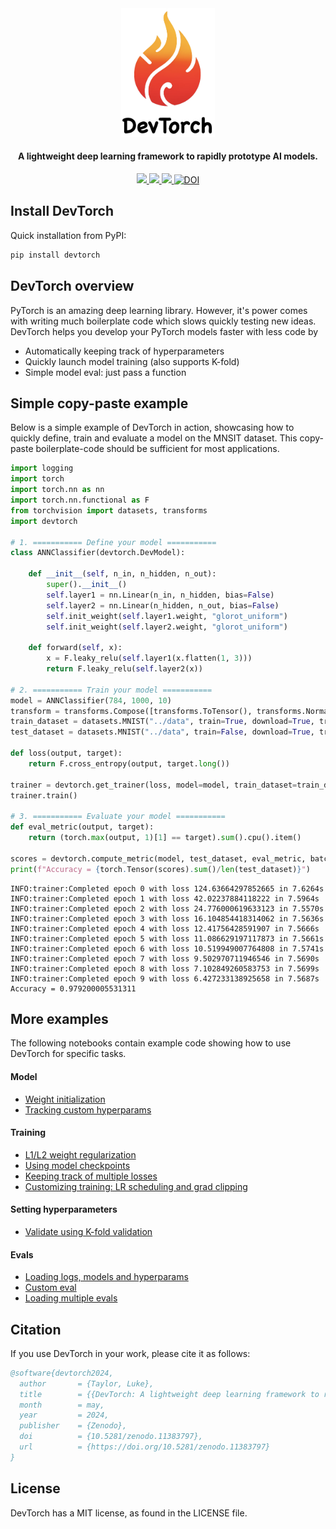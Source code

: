 <div align="center">
<img src="logo.png" width="150" height="auto">
</div>

<h4 align="center">A lightweight deep learning framework to rapidly prototype AI models.</h4>

<p align="center">
    <a href="https://badge.fury.io/js/electron-markdownify">
    <img src="https://github.com/webstorms/DevTorch/actions/workflows/tests.yml/badge.svg">
<img src="https://github.com/webstorms/DevTorch/actions/workflows/linting.yml/badge.svg">
  </a>
  <a href="https://badge.fury.io/js/electron-markdownify">
    <img src="https://img.shields.io/badge/License-MIT-blue.svg">
  </a>
<a href="https://doi.org/10.5281/zenodo.11383797"><img src="https://zenodo.org/badge/DOI/10.5281/zenodo.11383797.svg" alt="DOI"></a>
</p>

## Install DevTorch

Quick installation from PyPI:

```bash
pip install devtorch
```

## DevTorch overview

PyTorch is an amazing deep learning library. However, it's power comes with writing much boilerplate code which slows quickly testing new ideas. DevTorch helps you develop your PyTorch models faster with less code by
- Automatically keeping track of hyperparameters
- Quickly launch model training (also supports K-fold)
- Simple model eval: just pass a function

## Simple copy-paste example

Below is a simple example of DevTorch in action, showcasing how to quickly define, train and evaluate a model on the MNSIT dataset. This copy-paste boilerplate-code should be sufficient for most applications.

```python
import logging
import torch
import torch.nn as nn
import torch.nn.functional as F
from torchvision import datasets, transforms
import devtorch

# 1. =========== Define your model ===========
class ANNClassifier(devtorch.DevModel):

    def __init__(self, n_in, n_hidden, n_out):
        super().__init__()
        self.layer1 = nn.Linear(n_in, n_hidden, bias=False)
        self.layer2 = nn.Linear(n_hidden, n_out, bias=False)
        self.init_weight(self.layer1.weight, "glorot_uniform")
        self.init_weight(self.layer2.weight, "glorot_uniform")

    def forward(self, x):
        x = F.leaky_relu(self.layer1(x.flatten(1, 3)))
        return F.leaky_relu(self.layer2(x))

# 2. =========== Train your model ===========
model = ANNClassifier(784, 1000, 10)
transform = transforms.Compose([transforms.ToTensor(), transforms.Normalize((0.1307,), (0.3081,))])
train_dataset = datasets.MNIST("../data", train=True, download=True, transform=transform)
test_dataset = datasets.MNIST("../data", train=False, download=True, transform=transform)

def loss(output, target):
    return F.cross_entropy(output, target.long())

trainer = devtorch.get_trainer(loss, model=model, train_dataset=train_dataset, n_epochs=8, batch_size=128, lr=0.001, device="cuda")
trainer.train()

# 3. =========== Evaluate your model ===========
def eval_metric(output, target):
    return (torch.max(output, 1)[1] == target).sum().cpu().item()

scores = devtorch.compute_metric(model, test_dataset, eval_metric, batch_size=256)
print(f"Accuracy = {torch.Tensor(scores).sum()/len(test_dataset)}")
```
```console
INFO:trainer:Completed epoch 0 with loss 124.63664297852665 in 7.6264s
INFO:trainer:Completed epoch 1 with loss 42.02237884118222 in 7.5964s
INFO:trainer:Completed epoch 2 with loss 24.776000619633123 in 7.5570s
INFO:trainer:Completed epoch 3 with loss 16.104854418314062 in 7.5636s
INFO:trainer:Completed epoch 4 with loss 12.41756428591907 in 7.5666s
INFO:trainer:Completed epoch 5 with loss 11.086629197117873 in 7.5661s
INFO:trainer:Completed epoch 6 with loss 10.519949007764808 in 7.5741s
INFO:trainer:Completed epoch 7 with loss 9.502970711946546 in 7.5690s
INFO:trainer:Completed epoch 8 with loss 7.102849260583753 in 7.5699s
INFO:trainer:Completed epoch 9 with loss 6.427233138925658 in 7.5687s
Accuracy = 0.979200005531311
```

## More examples
The following notebooks contain example code showing how to use DevTorch for specific tasks.
#### Model
- [Weight initialization](../notebooks/model/Weight%20initialization.ipynb)
- [Tracking custom hyperparams](../notebooks/model/Custom%20hyperparams.ipynb)

#### Training
- [L1/L2 weight regularization](../notebooks/train/L1-L2%20weight%20regularization.ipynb)
- [Using model checkpoints](../notebooks/train/Checkpoints.ipynb)
- [Keeping track of multiple losses](../notebooks/train/Tracking%20losses.ipynb)
- [Customizing training: LR scheduling and grad clipping ](../notebooks/train/LR%20scheduling%20and%20grad%20clipping.ipynb)

#### Setting hyperparameters
- [Validate using K-fold validation](../notebooks/val/K-fold%20validation.ipynb)

#### Evals
- [Loading logs, models and hyperparams](../notebooks/eval/Loading.ipynb)
- [Custom eval](../notebooks/eval/Custom%20eval.ipynb)
- [Loading multiple evals](../notebooks/eval/Loading%20multiple%20evals.ipynb)

## Citation
If you use DevTorch in your work, please cite it as follows:
```bibtex
@software{devtorch2024,
  author       = {Taylor, Luke},
  title        = {{DevTorch: A lightweight deep learning framework to rapidly prototype AI models}},
  month        = may,
  year         = 2024,
  publisher    = {Zenodo},
  doi          = {10.5281/zenodo.11383797},
  url          = {https://doi.org/10.5281/zenodo.11383797}
}
```

## License
DevTorch has a MIT license, as found in the LICENSE file.